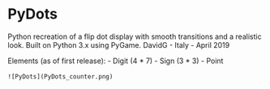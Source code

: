 # PyDots


  Python recreation of a flip dot display with smooth transitions and a realistic look.
  Built on Python 3.x using PyGame.
  DavidG - Italy - April 2019

  Elements (as of first release):
    - Digit (4 * 7)
    - Sign (3 * 3)
    - Point
    
    ![PyDots](PyDots_counter.png)

